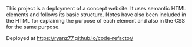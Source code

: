 This project is a deployment of a concept website. It uses semantic HTML elements and follows its basic structure. Notes have also been included in the HTML for explaining the purpose of each element and also in the CSS for the same purpose.

Deployed at https://ryanz77.github.io/code-refactor/